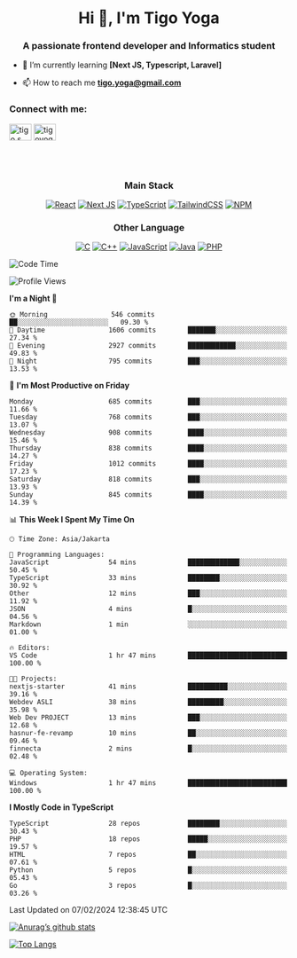 <h1 align="center">Hi 👋, I'm Tigo Yoga</h1>
<h3 align="center">A passionate frontend developer and Informatics student</h3>

- 🌱 I’m currently learning **[Next JS, Typescript, Laravel]**

- 📫 How to reach me **tigo.yoga@gmail.com**

<h3 align="left">Connect with me:</h3>
<p align="left">
<a href="https://linkedin.com/in/tigo s yoga" target="blank"><img align="center" src="https://raw.githubusercontent.com/rahuldkjain/github-profile-readme-generator/master/src/images/icons/Social/linked-in-alt.svg" alt="tigo s yoga" height="30" width="40" /></a>
<a href="https://instagram.com/tigoyoga" target="blank"><img align="center" src="https://raw.githubusercontent.com/rahuldkjain/github-profile-readme-generator/master/src/images/icons/Social/instagram.svg" alt="tigoyoga" height="30" width="40" /></a>
</p>

<br/>
<br/>

<h3 align="center">Main Stack</h3>
<div align="center">
  
  <a href="">![React](https://img.shields.io/badge/react-%2320232a.svg?style=for-the-badge&logo=react&logoColor=%2361DAFB)</a>
  <a href="">![Next JS](https://img.shields.io/badge/Next-black?style=for-the-badge&logo=next.js&logoColor=white)</a>
   <a href="">![TypeScript](https://img.shields.io/badge/typescript-%23007ACC.svg?style=for-the-badge&logo=typescript&logoColor=white)</a>
  <a href="">![TailwindCSS](https://img.shields.io/badge/tailwindcss-%2338B2AC.svg?style=for-the-badge&logo=tailwind-css&logoColor=white)</a>
  <a href="">![NPM](https://img.shields.io/badge/NPM-%23000000.svg?style=for-the-badge&logo=npm&logoColor=white)</a>
</div>
<h3 align="center">Other Language</h3>
<div align="center">
  
  <a href="">![C](https://img.shields.io/badge/c-%2300599C.svg?style=for-the-badge&logo=c&logoColor=white)</a>
  <a href="">![C++](https://img.shields.io/badge/c++-%2300599C.svg?style=for-the-badge&logo=c%2B%2B&logoColor=white)</a>
  <a href="">![JavaScript](https://img.shields.io/badge/javascript-%23323330.svg?style=for-the-badge&logo=javascript&logoColor=%23F7DF1E)</a>
  <a href="">![Java](https://img.shields.io/badge/java-%23ED8B00.svg?style=for-the-badge&logo=java&logoColor=white)</a>
  <a href="">![PHP](https://img.shields.io/badge/php-%23777BB4.svg?style=for-the-badge&logo=php&logoColor=white)</a>
</div>

<!--START_SECTION:waka-->
![Code Time](http://img.shields.io/badge/Code%20Time-714%20hrs%204%20mins-blue)

![Profile Views](http://img.shields.io/badge/Profile%20Views-0-blue)

**I'm a Night 🦉** 

```text
🌞 Morning                546 commits         ██░░░░░░░░░░░░░░░░░░░░░░░   09.30 % 
🌆 Daytime                1606 commits        ███████░░░░░░░░░░░░░░░░░░   27.34 % 
🌃 Evening                2927 commits        ████████████░░░░░░░░░░░░░   49.83 % 
🌙 Night                  795 commits         ███░░░░░░░░░░░░░░░░░░░░░░   13.53 % 
```
📅 **I'm Most Productive on Friday** 

```text
Monday                   685 commits         ███░░░░░░░░░░░░░░░░░░░░░░   11.66 % 
Tuesday                  768 commits         ███░░░░░░░░░░░░░░░░░░░░░░   13.07 % 
Wednesday                908 commits         ████░░░░░░░░░░░░░░░░░░░░░   15.46 % 
Thursday                 838 commits         ████░░░░░░░░░░░░░░░░░░░░░   14.27 % 
Friday                   1012 commits        ████░░░░░░░░░░░░░░░░░░░░░   17.23 % 
Saturday                 818 commits         ███░░░░░░░░░░░░░░░░░░░░░░   13.93 % 
Sunday                   845 commits         ████░░░░░░░░░░░░░░░░░░░░░   14.39 % 
```


📊 **This Week I Spent My Time On** 

```text
🕑︎ Time Zone: Asia/Jakarta

💬 Programming Languages: 
JavaScript               54 mins             █████████████░░░░░░░░░░░░   50.45 % 
TypeScript               33 mins             ████████░░░░░░░░░░░░░░░░░   30.92 % 
Other                    12 mins             ███░░░░░░░░░░░░░░░░░░░░░░   11.92 % 
JSON                     4 mins              █░░░░░░░░░░░░░░░░░░░░░░░░   04.56 % 
Markdown                 1 min               ░░░░░░░░░░░░░░░░░░░░░░░░░   01.00 % 

🔥 Editors: 
VS Code                  1 hr 47 mins        █████████████████████████   100.00 % 

🐱‍💻 Projects: 
nextjs-starter           41 mins             ██████████░░░░░░░░░░░░░░░   39.16 % 
Webdev ASLI              38 mins             █████████░░░░░░░░░░░░░░░░   35.98 % 
Web Dev PROJECT          13 mins             ███░░░░░░░░░░░░░░░░░░░░░░   12.68 % 
hasnur-fe-revamp         10 mins             ██░░░░░░░░░░░░░░░░░░░░░░░   09.46 % 
finnecta                 2 mins              █░░░░░░░░░░░░░░░░░░░░░░░░   02.48 % 

💻 Operating System: 
Windows                  1 hr 47 mins        █████████████████████████   100.00 % 
```

**I Mostly Code in TypeScript** 

```text
TypeScript               28 repos            ████████░░░░░░░░░░░░░░░░░   30.43 % 
PHP                      18 repos            █████░░░░░░░░░░░░░░░░░░░░   19.57 % 
HTML                     7 repos             ██░░░░░░░░░░░░░░░░░░░░░░░   07.61 % 
Python                   5 repos             █░░░░░░░░░░░░░░░░░░░░░░░░   05.43 % 
Go                       3 repos             █░░░░░░░░░░░░░░░░░░░░░░░░   03.26 % 
```




 Last Updated on 07/02/2024 12:38:45 UTC
<!--END_SECTION:waka-->

[![Anurag’s github stats](https://github-readme-stats.vercel.app/api?username=tigoyoga)](https://github.com/tigoyoga)

[![Top Langs](https://github-readme-stats.vercel.app/api/top-langs/?username=tigoyoga&layout=compact)](https://github.com/tigoyoga)
